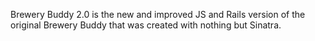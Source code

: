 Brewery Buddy 2.0 is the new and improved JS and Rails version of the original Brewery Buddy that was created with nothing but Sinatra. 

